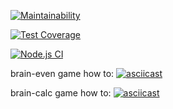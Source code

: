[![Maintainability](https://api.codeclimate.com/v1/badges/a99a88d28ad37a79dbf6/maintainability)](https://codeclimate.com/github/codeclimate/codeclimate/maintainability)

[![Test Coverage](https://api.codeclimate.com/v1/badges/a99a88d28ad37a79dbf6/test_coverage)](https://codeclimate.com/github/codeclimate/codeclimate/test_coverage)

[![Node.js CI](https://github.com/MadButterfly/frontend-project-lvl1/workflows/Node.js%20CI/badge.svg)](https://github.com/MadButterfly/frontend-project-lvl1/actions)

brain-even game how to:
[![asciicast](https://asciinema.org/a/VIT2QJTJbJpm54kcgo7hrLRVk.svg)](https://asciinema.org/a/VIT2QJTJbJpm54kcgo7hrLRVk)

brain-calc game how to:
[![asciicast](https://asciinema.org/a/3Py1nV1bjSa6a3d8Bphi6c36v.svg)](https://asciinema.org/a/3Py1nV1bjSa6a3d8Bphi6c36v)
